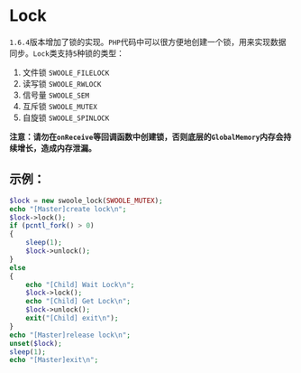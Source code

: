 # Lock

 `1.6.4`版本增加了锁的实现。`PHP`代码中可以很方便地创建一个锁，用来实现数据同步。`Lock`类支持`5`种锁的类型：

1. 文件锁 `SWOOLE_FILELOCK`
2. 读写锁 `SWOOLE_RWLOCK`
3. 信号量 `SWOOLE_SEM`
4. 互斥锁 `SWOOLE_MUTEX`
5. 自旋锁 `SWOOLE_SPINLOCK`

**注意：请勿在`onReceive`等回调函数中创建锁，否则底层的`GlobalMemory`内存会持续增长，造成内存泄漏。**

示例：
-----
```php
$lock = new swoole_lock(SWOOLE_MUTEX);
echo "[Master]create lock\n";
$lock->lock();
if (pcntl_fork() > 0)
{
	sleep(1);
	$lock->unlock();
} 
else
{
	echo "[Child] Wait Lock\n";
	$lock->lock();
	echo "[Child] Get Lock\n";
	$lock->unlock();
	exit("[Child] exit\n");
}
echo "[Master]release lock\n";
unset($lock);
sleep(1);
echo "[Master]exit\n";
```
